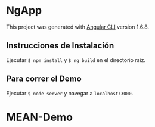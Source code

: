 # NgApp

This project was generated with [Angular CLI](https://github.com/angular/angular-cli) version 1.6.8.

## Instrucciones de Instalación

Ejecutar `$ npm install` y `$ ng build` en el directorio raíz.

## Para correr el Demo

Ejecutar `$ node server` y navegar a `localhost:3000`.

# MEAN-Demo
